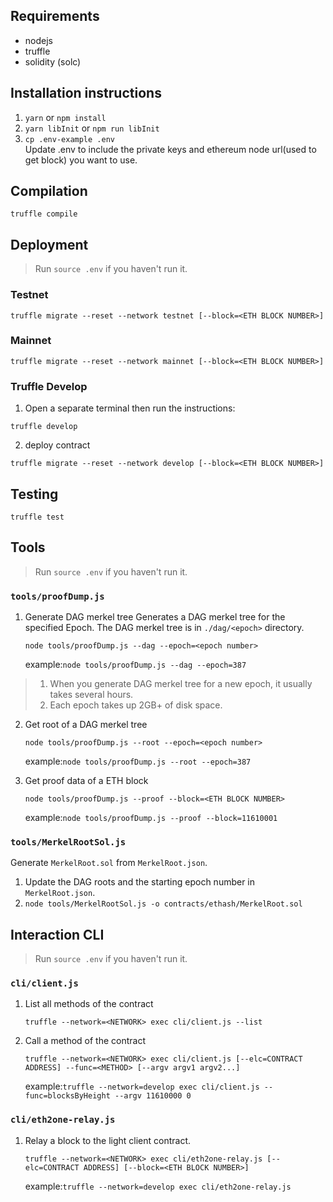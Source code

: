 ## Requirements
- nodejs 
- truffle
- solidity (solc)

## Installation instructions
1. `yarn` or `npm install`
2. `yarn libInit` or `npm run libInit`
3. `cp .env-example .env`  
   Update .env to include the private keys and ethereum node url(used to get block) you want to use.

## Compilation
```
truffle compile
```

## Deployment
> Run `source .env` if you haven't run it.
### Testnet
```
truffle migrate --reset --network testnet [--block=<ETH BLOCK NUMBER>]
```

### Mainnet
```
truffle migrate --reset --network mainnet [--block=<ETH BLOCK NUMBER>]
```

### Truffle Develop
1. Open a separate terminal then run the instructions:
```
truffle develop
```
2. deploy contract
```shell
truffle migrate --reset --network develop [--block=<ETH BLOCK NUMBER>]
```

## Testing
```
truffle test
```

## Tools
> Run `source .env` if you haven't run it.
### `tools/proofDump.js`
1. Generate DAG merkel tree
    Generates a DAG merkel tree for the specified Epoch. The DAG merkel tree is in `./dag/<epoch>` directory.
    ```
    node tools/proofDump.js --dag --epoch=<epoch number>
    ```
    example:`node tools/proofDump.js --dag --epoch=387`
> 1. When you generate DAG merkel tree for a new epoch, it usually takes several hours.
> 2. Each epoch takes up 2GB+ of disk space.

2. Get root of a DAG merkel tree
    ```
    node tools/proofDump.js --root --epoch=<epoch number>
    ```
    example:`node tools/proofDump.js --root --epoch=387`

3. Get proof data of a ETH block
    ```
    node tools/proofDump.js --proof --block=<ETH BLOCK NUMBER>
    ```
    example:`node tools/proofDump.js --proof --block=11610001`

### `tools/MerkelRootSol.js`
Generate `MerkelRoot.sol` from `MerkelRoot.json`.
1. Update the DAG roots and the starting epoch number in `MerkelRoot.json`.
2. `node tools/MerkelRootSol.js -o contracts/ethash/MerkelRoot.sol`

## Interaction CLI
> Run `source .env` if you haven't run it.
### `cli/client.js`
1. List all methods of the contract
    ```
    truffle --network=<NETWORK> exec cli/client.js --list
    ```
2. Call a method of the contract
    ```
    truffle --network=<NETWORK> exec cli/client.js [--elc=CONTRACT ADDRESS] --func=<METHOD> [--argv argv1 argv2...] 
    ```
    example:`truffle --network=develop exec cli/client.js --func=blocksByHeight --argv 11610000 0`

### `cli/eth2one-relay.js`
1. Relay a block to the light client contract.
    ```
    truffle --network=<NETWORK> exec cli/eth2one-relay.js [--elc=CONTRACT ADDRESS] [--block=<ETH BLOCK NUMBER>]
    ```
    example:`truffle --network=develop exec cli/eth2one-relay.js`